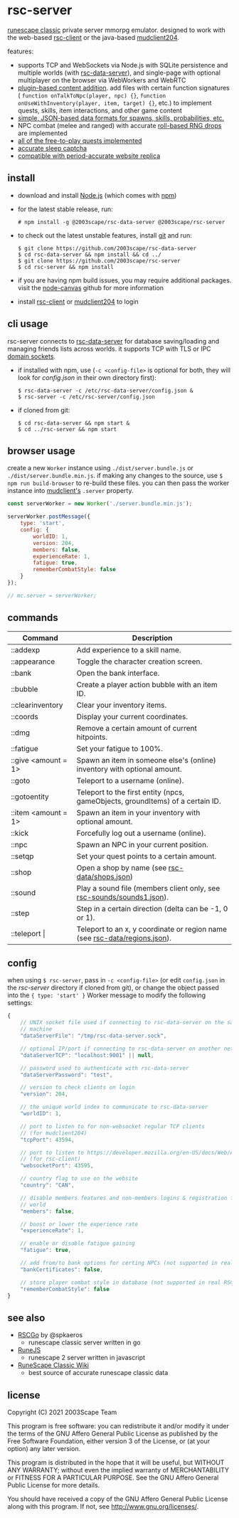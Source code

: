 # rsc-server
[runescape classic](https://classic.runescape.wiki/w/RuneScape_Classic)
private server mmorpg emulator. designed to work with the web-based
[rsc-client](https://github.com/2003scape/rsc-client) or the java-based
[mudclient204](https://github.com/2003scape/mudclient204).

features:
 * supports TCP and WebSockets via Node.js with SQLite persistence and multiple
 worlds (with [rsc-data-server](https://github.com/2003scape/rsc-data-server)),
 and single-page with optional
 multiplayer on the browser via WebWorkers and WebRTC
 * [plugin-based content addition](https://github.com/2003scape/rsc-server/tree/master/src/plugins).
 add files with certain function signatures (
 `function onTalkToNpc(player, npc) {}`,
 `function onUseWithInventory(player, item, target) {}`, etc.) to implement
 quests, skills, item interactions, and other game content
 * [simple, JSON-based data formats for spawns, skills, probabilities, etc.](https://github.com/2003scape/rsc-data)
 * NPC combat (melee and ranged) with accurate
 [roll-based RNG drops](https://github.com/2003scape/rsc-data/blob/master/rolls/drops.json)
 are implemented
 * [all of the free-to-play quests implemented](https://github.com/2003scape/rsc-server/tree/master/src/plugins/quests/free)
 * [accurate sleep captcha](https://github.com/2003scape/rsc-captcha)
 * [compatible with period-accurate website replica](https://github.com/2003scape/rsc-www)

## install

* download and install [Node.js](https://nodejs.org/en/) (which comes with
[npm](https://docs.npmjs.com/about-npm))

* for the latest stable release, run:

      # npm install -g @2003scape/rsc-data-server @2003scape/rsc-server

* to check out the latest unstable features, install
[git](https://git-scm.com/downloads) and run:

      $ git clone https://github.com/2003scape/rsc-data-server
      $ cd rsc-data-server && npm install && cd ../
      $ git clone https://github.com/2003scape/rsc-server
      $ cd rsc-server && npm install

* if you are having npm build issues, you may require additional packages.
visit the [node-canvas](https://github.com/Automattic/node-canvas#compiling)
github for more information

* install
[rsc-client](https://github.com/2003scape/rsc-client#install) or
[mudclient204](https://github.com/2003scape/mudclient204#build-and-run) to login

## cli usage
rsc-server connects to
[rsc-data-server](https://github.com/2003scape/rsc-data-server) for database
saving/loading and managing friends lists across worlds. it supports TCP with
TLS or IPC [domain sockets](https://en.wikipedia.org/wiki/Unix_domain_socket).

* if installed with npm, use (`-c <config-file>` is optional for both,
they will look for *config.json* in their own directory first):

      $ rsc-data-server -c /etc/rsc-data-server/config.json &
      $ rsc-server -c /etc/rsc-server/config.json

* if cloned from git:

      $ cd rsc-data-server && npm start &
      $ cd ../rsc-server && npm start

## browser usage
create a new `Worker` instance using
`./dist/server.bundle.js` or `./dist/server.bundle.min.js`. if making any
changes to the source, use `$ npm run build-browser` to re-build these files.
you can then pass the worker instance into
[mudclient's](https://github.com/2003scape/rsc-client) `.server` property.

```javascript
const serverWorker = new Worker('./server.bundle.min.js');

serverWorker.postMessage({
    type: 'start',
    config: {
        worldID: 1,
        version: 204,
        members: false,
        experienceRate: 1,
        fatigue: true,
        rememberCombatStyle: false
    }
});

// mc.server = serverWorker;
```

## commands

|Command|Description|
|-|-|
|::addexp <skill> <experience>|Add experience to a skill name.|
|::appearance|Toggle the character creation screen.|
|::bank|Open the bank interface.|
|::bubble <id>|Create a player action bubble with an item ID.|
|::clearinventory|Clear your inventory items.|
|::coords|Display your current coordinates.|
|::dmg <amount>|Remove a certain amount of current hitpoints.|
|::fatigue|Set your fatigue to 100%.|
|::give <username> <id> <amount = 1>|Spawn an item in someone else's (online) inventory with optional amount.|
|::goto <username>|Teleport to a username (online).|
|::gotoentity <type> <id>|Teleport to the first entity (npcs, gameObjects, groundItems) of a certain ID.|
|::item <id> <amount = 1>|Spawn an item in your inventory with optional amount.|
|::kick <username>|Forcefully log out a username (online).|
|::npc <id>|Spawn an NPC in your current position.|
|::setqp <amount>|Set your quest points to a certain amount.|
|::shop <name>|Open a shop by name (see [rsc-data/shops.json](https://github.com/2003scape/rsc-data/blob/master/shops.json))|
|::sound <name>|Play a sound file (members client only, see [rsc-sounds/sounds1.json](https://github.com/2003scape/rsc-sounds/blob/master/sounds1.json)).|
|::step <deltaX> <deltaY>|Step in a certain direction (delta can be -1, 0 or 1).
|::teleport <x> <y> \| <region>|Teleport to an x, y coordinate or region name (see [rsc-data/regions.json](https://github.com/2003scape/rsc-data/blob/master/regions.json)).|

## config
when using `$ rsc-server`, pass in `-c <config-file>` (or edit `config.json`
in the *rsc-server* directory if cloned from git), or change the object
passed into the `{ type: 'start' }` Worker message to modify the following
settings:

```javascript
{
    // UNIX socket file used if connecting to rsc-data-server on the same
    // machine
    "dataServerFile": "/tmp/rsc-data-server.sock",

    // optional IP/port if connecting to rsc-data-server on another network
    "dataServerTCP": "localhost:9001" || null,

    // password used to authenticate with rsc-data-server
    "dataServerPassword": "test",

    // version to check clients on login
    "version": 204,

    // the unique world index to communicate to rsc-data-server
    "worldID": 1,

    // port to listen to for non-websocket regular TCP clients
    // (for mudclient204)
    "tcpPort": 43594,

    // port to listen to https://developer.mozilla.org/en-US/docs/Web/API/WebSocket connections
    // (for rsc-client)
    "websocketPort": 43595,

    // country flag to use on the website
    "country": "CAN",

    // disable members features and non-members logins & registration for this
    // world
    "members": false,

    // boost or lower the experience rate
    "experienceRate": 1,

    // enable or disable fatigue gaining
    "fatigue": true,

    // add from/to bank options for certing NPCs (not supported in real RSC)
    "bankCertificates": false,

    // store player combat style in database (not supported in real RSC)
    "rememberCombatStyle": false
}
```

## see also
* [RSCGo](https://github.com/spkaeros/RSCGo) by @spkaeros
    * runescape classic server written in go
* [RuneJS](https://github.com/rune-js)
    * runescape 2 server written in javascript
* [RuneScape Classic Wiki](https://classic.runescape.wiki/)
    * best source of accurate runescape classic data

## license
Copyright (C) 2021  2003Scape Team

This program is free software: you can redistribute it and/or modify
it under the terms of the GNU Affero General Public License as
published by the Free Software Foundation, either version 3 of the
License, or (at your option) any later version.

This program is distributed in the hope that it will be useful,
but WITHOUT ANY WARRANTY; without even the implied warranty of
MERCHANTABILITY or FITNESS FOR A PARTICULAR PURPOSE.  See the
GNU Affero General Public License for more details.

You should have received a copy of the GNU Affero General Public License
along with this program.  If not, see http://www.gnu.org/licenses/.
